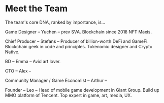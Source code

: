 # Meet the Team

The team's core DNA, ranked by importance, is...

Game Designer – Yuchen – prev SVA. Blockchain since 2018 NFT Maxis.&#x20;

Chief Producer – Stefans – Producer of billion-worth DeFi and GameFi. Blockchain geek in code and principles. Tokenomic designer and Crypto Native.&#x20;

BD – Emma – Avid art lover.&#x20;

CTO – Alex – &#x20;

Community Manager / Game Economist – Arthur – &#x20;

Founder – Leo – Head of mobile game development in Giant Group. Build up MMO platform of Tencent. Top expert in game, art, media, UX.



##




